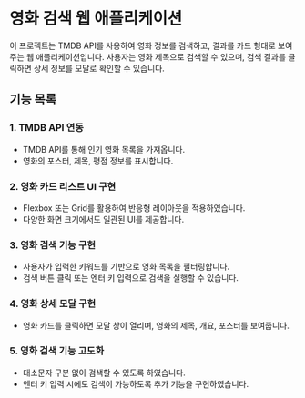 # 영화 검색 웹 애플리케이션

이 프로젝트는 TMDB API를 사용하여 영화 정보를 검색하고, 결과를 카드 형태로 보여주는 웹 애플리케이션입니다. 사용자는 영화 제목으로 검색할 수 있으며, 검색 결과를 클릭하면 상세 정보를 모달로 확인할 수 있습니다.

## 기능 목록

### 1. TMDB API 연동
- TMDB API를 통해 인기 영화 목록을 가져옵니다.
- 영화의 포스터, 제목, 평점 정보를 표시합니다.

### 2. 영화 카드 리스트 UI 구현
- Flexbox 또는 Grid를 활용하여 반응형 레이아웃을 적용하였습니다.
- 다양한 화면 크기에서도 일관된 UI를 제공합니다.

### 3. 영화 검색 기능 구현
- 사용자가 입력한 키워드를 기반으로 영화 목록을 필터링합니다.
- 검색 버튼 클릭 또는 엔터 키 입력으로 검색을 실행할 수 있습니다.

### 4. 영화 상세 모달 구현
- 영화 카드를 클릭하면 모달 창이 열리며, 영화의 제목, 개요, 포스터를 보여줍니다.

### 5. 영화 검색 기능 고도화
- 대소문자 구분 없이 검색할 수 있도록 하였습니다.
- 엔터 키 입력 시에도 검색이 가능하도록 추가 기능을 구현하였습니다.